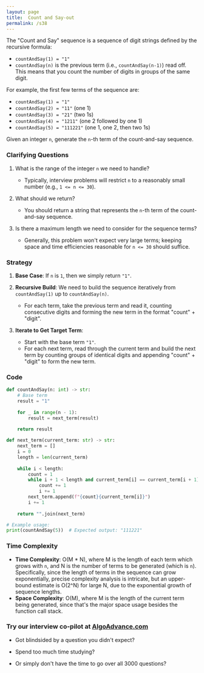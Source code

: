 ```yaml
---
layout: page
title:  Count and Say-out
permalink: /s38
---
```


The "Count and Say" sequence is a sequence of digit strings defined by the recursive formula:

- `countAndSay(1) = "1"`
- `countAndSay(n)` is the previous term (i.e., `countAndSay(n-1)`) read off. This means that you count the number of digits in groups of the same digit.

For example, the first few terms of the sequence are:
- `countAndSay(1) = "1"`
- `countAndSay(2) = "11"` (one 1)
- `countAndSay(3) = "21"` (two 1s)
- `countAndSay(4) = "1211"` (one 2 followed by one 1)
- `countAndSay(5) = "111221"` (one 1, one 2, then two 1s)

Given an integer `n`, generate the `n`-th term of the count-and-say sequence.

### Clarifying Questions

1. What is the range of the integer `n` we need to handle?
   - Typically, interview problems will restrict `n` to a reasonably small number (e.g., `1 <= n <= 30`).

2. What should we return?
   - You should return a string that represents the `n`-th term of the count-and-say sequence.

3. Is there a maximum length we need to consider for the sequence terms?
   - Generally, this problem won't expect very large terms; keeping space and time efficiencies reasonable for `n <= 30` should suffice.

### Strategy

1. **Base Case**: If `n` is `1`, then we simply return `"1"`.

2. **Recursive Build**: We need to build the sequence iteratively from `countAndSay(1)` up to `countAndSay(n)`.
    - For each term, take the previous term and read it, counting consecutive digits and forming the new term in the format "count" + "digit".

3. **Iterate to Get Target Term**:
   - Start with the base term `"1"`.
   - For each next term, read through the current term and build the next term by counting groups of identical digits and appending "count" + "digit" to form the new term.

### Code

```python
def countAndSay(n: int) -> str:
    # Base term
    result = "1"
    
    for _ in range(n - 1):
        result = next_term(result)
        
    return result

def next_term(current_term: str) -> str:
    next_term = []
    i = 0
    length = len(current_term)
    
    while i < length:
        count = 1
        while i + 1 < length and current_term[i] == current_term[i + 1]:
            count += 1
            i += 1
        next_term.append(f"{count}{current_term[i]}")
        i += 1
    
    return "".join(next_term)

# Example usage:
print(countAndSay(5))  # Expected output: "111221"
```

### Time Complexity

- **Time Complexity**: O(M * N), where M is the length of each term which grows with `n`, and N is the number of terms to be generated (which is `n`). Specifically, since the length of terms in the sequence can grow exponentially, precise complexity analysis is intricate, but an upper-bound estimate is O(2^N) for large N, due to the exponential growth of sequence lengths.
- **Space Complexity**: O(M), where M is the length of the current term being generated, since that's the major space usage besides the function call stack.


### Try our interview co-pilot at [AlgoAdvance.com](https://algoAdvance.com)

- Got blindsided by a question you didn't expect?

- Spend too much time studying?

- Or simply don't have the time to go over all 3000 questions?


